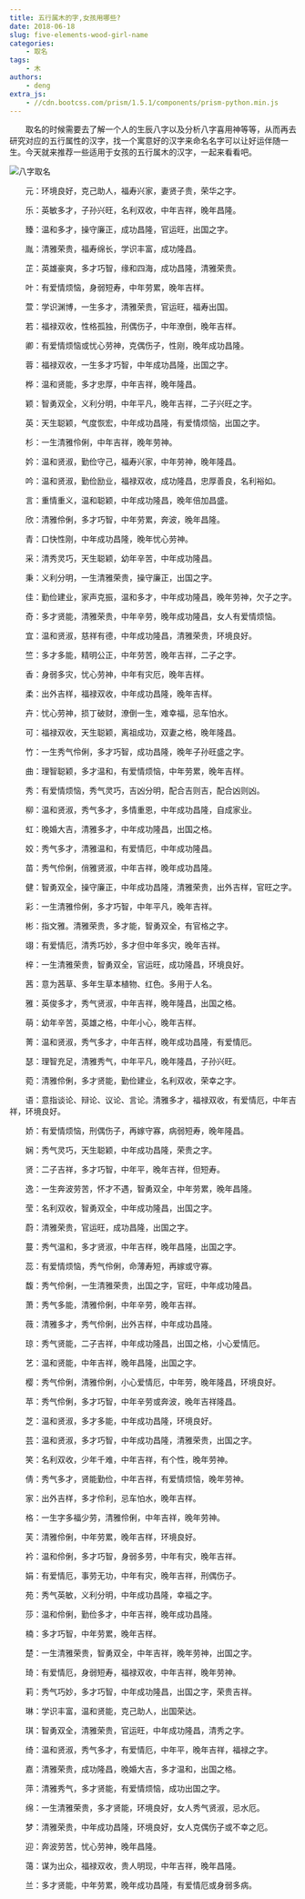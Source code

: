 ```yaml
---
title: 五行属木的字,女孩用哪些?
date: 2018-06-18
slug: five-elements-wood-girl-name
categories:
    - 取名
tags:
    - 木
authors:
    - deng
extra_js:
    - //cdn.bootcss.com/prism/1.5.1/components/prism-python.min.js
---
```


　　取名的时候需要去了解一个人的生辰八字以及分析八字喜用神等等，从而再去研究对应的五行属性的汉字，找一个寓意好的汉字来命名名字可以让好运伴随一生。今天就来推荐一些适用于女孩的五行属木的汉字，一起来看看吧。

![八字取名](https://img.d1xz.net/d/2018/02/5a93b76b6d66f.jpg)

　　元：环境良好，克己助人，福寿兴家，妻贤子贵，荣华之字。

　　乐：英敏多才，子孙兴旺，名利双收，中年吉祥，晚年昌隆。

　　臻：温和多才，操守廉正，成功昌隆，官运旺，出国之字。

　　胤：清雅荣贵，福寿绵长，学识丰富，成功隆昌。

　　芷：英雄豪爽，多才巧智，缘和四海，成功昌隆，清雅荣贵。

　　叶：有爱情烦恼，身弱短寿，中年劳累，晚年吉样。

　　萱：学识渊博，一生多才，清雅荣贵，官运旺，福寿出国。

　　若：福禄双收，性格孤独，刑偶伤子，中年潦倒，晚年吉样。

　　卿：有爱情烦恼或忧心劳神，克偶伤子，性刚，晚年成功昌隆。

　　蓉：福禄双收，一生多才巧智，中年成功昌隆，出国之字。

　　桦：温和贤能，多才忠厚，中年吉祥，晚年隆昌。

　　颖：智勇双全，义利分明，中年平凡，晚年吉祥，二子兴旺之字。

　　英：天生聪颖，气度恢宏，中年成功昌隆，有爱情烦恼，出国之字。

　　杉：一生清雅伶俐，中年吉祥，晚年劳神。

　　妗：温和贤淑，勤俭守己，福寿兴家，中年劳神，晚年隆昌。

　　吟：温和贤淑，勤俭励业，福禄双收，成功隆昌，忠厚善良，名利裕如。

　　言：重情重义，温和聪颖，中年成功隆昌，晚年倍加昌盛。

　　欣：清雅伶俐，多才巧智，中年劳累，奔波，晚年昌隆。

　　青：口快性刚，中年成功昌隆，晚年忧心劳神。

　　采：清秀灵巧，天生聪颖，幼年辛苦，中年成功隆昌。

　　秉：义利分明，一生清雅荣贵，操守廉正，出国之字。

　　佳：勤俭建业，家声克振，温和多才，中年成功隆昌，晚年劳神，欠子之字。

　　奇：多才贤能，清雅荣贵，中年辛劳，晚年成功隆昌，女人有爱情烦恼。

　　宜：温和贤淑，慈祥有德，中年成功隆昌，清雅荣贵，环境良好。

　　竺：多才多能，精明公正，中年劳苦，晚年吉祥，二子之字。

　　香：身弱多灾，忧心劳神，中年有灾厄，晚年吉样。

　　柔：出外吉样，福禄双收，中年成功昌隆，晚年吉样。

　　卉：忧心劳神，损丁破财，潦倒一生，难幸福，忌车怕水。

　　可：福禄双收，天生聪颖，离祖成功，双妻之格，晚年隆昌。

　　竹：一生秀气伶俐，多才巧智，成功昌隆，晚年子孙旺盛之字。

　　曲：理智聪颖，多才温和，有爱情烦恼，中年劳累，晚年吉样。

　　秀：有爱情烦恼，秀气灵巧，吉凶分明，配合吉则吉，配合凶则凶。

　　柳：温和贤淑，秀气多才，多情重恩，中年成功昌隆，自成家业。

　　虹：晚婚大吉，清雅多才，中年成功隆昌，出国之格。

　　姣：秀气多才，清雅温和，有爱情厄，中年成功隆昌。

　　苗：秀气伶俐，俏雅贤淑，中年吉祥，晚年成功昌隆。

　　健：智勇双全，操守廉正，中年成功昌隆，清雅荣贵，出外吉样，官旺之字。

　　彩：一生清雅伶俐，多才巧智，中年平凡，晚年吉祥。

　　彬：指文雅。清雅荣贵，多才能，智勇双全，有官格之字。

　　翊：有爱情厄，清秀巧妙，多才但中年多灾，晚年吉祥。

　　梓：一生清雅荣贵，智勇双全，官运旺，成功隆昌，环境良好。

　　茜：意为茜草、多年生草本植物、红色。多用于人名。

　　雅：英俊多才，秀气贤淑，中年吉祥，晚年隆昌，出国之格。

　　萌：幼年辛苦，英雄之格，中年小心，晚年吉样。

　　菁：温和贤淑，秀气多才，中年吉样，晚年成功昌隆，有爱情厄。

　　瑟：理智充足，清雅秀气，中年平凡，晚年隆昌，子孙兴旺。

　　菀：清雅伶俐，多才贤能，勤俭建业，名利双收，荣幸之字。

　　语：意指谈论、辩论、议论、言论。清雅多才，福禄双收，有爱情厄，中年吉祥，环境良好。

　　娇：有爱情烦恼，刑偶伤子，再嫁守寡，病弱短寿，晚年隆昌。

　　娴：秀气灵巧，天生聪颖，中年成功昌隆，荣贵之字。

　　贤：二子吉祥，多才巧智，中年平，晚年吉祥，但短寿。

　　逸：一生奔波劳苦，怀才不遇，智勇双全，中年劳累，晚年昌隆。

　　莹：名利双收，智勇双全，中年成功隆昌，出国之字。

　　蔚：清雅荣贵，官运旺，成功昌隆，出国之字。

　　蔓：秀气温和，多才贤淑，中年吉样，晚年昌隆，出国之字。

　　蕊：有爱情烦恼，秀气伶俐，命薄寿短，再嫁或守寡。

　　馥：秀气伶俐，一生清雅荣贵，出国之字，官旺，中年成功隆昌。

　　萧：秀气多能，清雅伶俐，中年辛劳，晚年吉祥。

　　薇：清雅多才，秀气伶俐，出外吉样，中年成功昌隆。

　　琼：秀气贤能，二子吉祥，中年成功隆昌，出国之格，小心爱情厄。

　　艺：温和贤能，中年吉祥，晚年昌隆，出国之字。

　　樱：秀气伶俐，清雅伶俐，小心爱情厄，中年劳，晚年隆昌，环境良好。

　　苹：秀气伶俐，多才巧智，中年辛劳或奔波，晚年吉祥隆昌。

　　芝：温和贤淑，多才多能，中年成功昌隆，环境良好。

　　芸：温和贤淑，多才巧智，中年成功昌隆，清雅荣贵，出国之字。

　　笑：名利双收，少年千难，中年吉祥，有个性，晚年劳神。

　　倩：秀气多才，贤能勤俭，中年吉祥，有爱情烦恼，晚年劳神。

　　家：出外吉样，多才伶利，忌车怕水，晚年吉样。

　　格：一生字多福少劳，清雅伶俐，中年吉祥，晚年劳神。

　　芙：清雅伶俐，中年劳累，晚年吉样，环境良好。

　　衿：温和伶俐，多才巧智，身弱多劳，中年有灾，晚年吉祥。

　　娟：有爱情厄，事劳无功，中年有灾，晚年吉祥，刑偶伤子。

　　苑：秀气英敏，义利分明，中年成功昌隆，幸福之字。

　　莎：温和伶俐，勤俭多才，中年吉祥，晚年成功昌隆。

　　楠：多才巧智，中年劳累，晚年吉样。

　　楚：一生清雅荣贵，智勇双全，中年吉祥，晚年劳神，出国之字。

　　琦：有爱情厄，身弱短寿，福禄双收，中年吉祥，晚年劳神。

　　莉：秀气巧妙，多才巧智，中年成功隆昌，出国之字，荣贵吉祥。

　　琳：学识丰富，温和贤能，克己助人，出国荣达。

　　琪：智勇双全，清雅荣贵，官运旺，中年成功隆昌，清秀之字。

　　绮：温和贤淑，秀气多才，有爱情厄，中年平，晚年吉祥，福禄之字。

　　嘉：清雅荣贵，成功隆昌，晚婚大吉，多才温和，出国之格。

　　萍：清雅秀气，多才贤能，有爱情烦恼，成功出国之字。

　　绵：一生清雅荣贵，多才贤能，环境良好，女人秀气贤淑，忌水厄。

　　梦：清雅荣贵，中年成功昌隆，环境良好，女人克偶伤子或不幸之厄。

　　迎：奔波劳苦，忧心劳神，晚年昌隆。

　　蔼：谋为出众，福禄双收，贵人明现，中年吉祥，晚年昌隆。

　　兰：多才贤能，中年劳累，晚年成功昌隆，有爱情厄或身弱多病。


